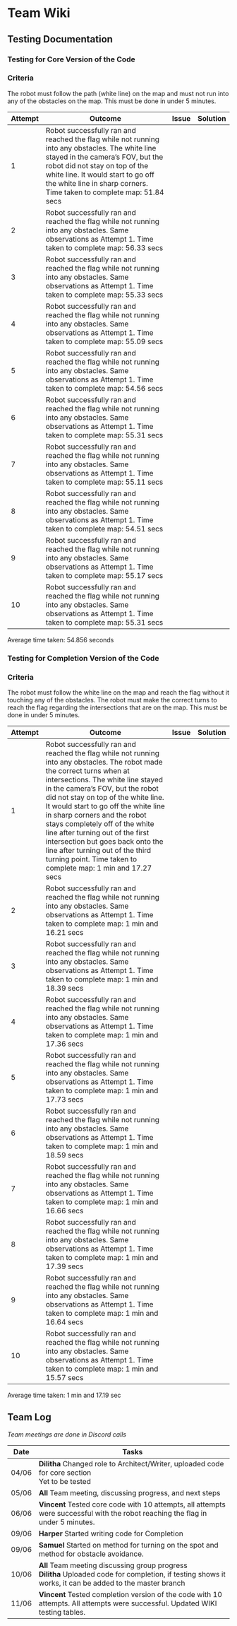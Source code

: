 # Team Wiki
## Testing Documentation
### Testing for Core Version of the Code
### Criteria
The robot must follow the path (white line) on the map and must not run into any of the obstacles on the map. This must be done in under 5 minutes.

|Attempt|Outcome|Issue|Solution|
|---|---|---|---|
|1|Robot successfully ran and reached the flag while not running into any obstacles. The white line stayed in the camera’s FOV, but the robot did not stay on top of the white line. It would start to go off the white line in sharp corners. Time taken to complete map: 51.84 secs|||
|2|Robot successfully ran and reached the flag while not running into any obstacles. Same observations as Attempt 1. Time taken to complete map: 56.33 secs|||
|3|Robot successfully ran and reached the flag while not running into any obstacles. Same observations as Attempt 1. Time taken to complete map: 55.33 secs|||
|4|Robot successfully ran and reached the flag while not running into any obstacles. Same observations as Attempt 1. Time taken to complete map: 55.09 secs|||
|5|Robot successfully ran and reached the flag while not running into any obstacles. Same observations as Attempt 1. Time taken to complete map: 54.56 secs|||
|6|Robot successfully ran and reached the flag while not running into any obstacles. Same observations as Attempt 1. Time taken to complete map: 55.31 secs|||
|7|Robot successfully ran and reached the flag while not running into any obstacles. Same observations as Attempt 1. Time taken to complete map: 55.11 secs|||
|8|Robot successfully ran and reached the flag while not running into any obstacles. Same observations as Attempt 1. Time taken to complete map: 54.51 secs|||
|9|Robot successfully ran and reached the flag while not running into any obstacles. Same observations as Attempt 1. Time taken to complete map: 55.17 secs|||
|10|Robot successfully ran and reached the flag while not running into any obstacles. Same observations as Attempt 1. Time taken to complete map: 55.31 secs|||

Average time taken: 54.856 seconds

### Testing for Completion Version of the Code
### Criteria
The robot must follow the white line on the map and reach the flag without it touching any of the obstacles. The robot must make the correct turns to reach the flag regarding the intersections that are on the map. This must be done in under 5 minutes.

|Attempt|Outcome|Issue|Solution|
|---|---|---|---|
|1|Robot successfully ran and reached the flag while not running into any obstacles. The robot made the correct turns when at intersections. The white line stayed in the camera’s FOV, but the robot did not stay on top of the white line. It would start to go off the white line in sharp corners and the robot stays completely off of the white line after turning out of the first intersection but goes back onto the line after turning out of the third turning point. Time taken to complete map: 1 min and 17.27 secs|||
|2|Robot successfully ran and reached the flag while not running into any obstacles. Same observations as Attempt 1. Time taken to complete map: 1 min and 16.21 secs|||
|3|Robot successfully ran and reached the flag while not running into any obstacles. Same observations as Attempt 1. Time taken to complete map: 1 min and 18.39 secs|||
|4|Robot successfully ran and reached the flag while not running into any obstacles. Same observations as Attempt 1. Time taken to complete map: 1 min and 17.36 secs|||
|5|Robot successfully ran and reached the flag while not running into any obstacles. Same observations as Attempt 1. Time taken to complete map: 1 min and 17.73 secs|||
|6|Robot successfully ran and reached the flag while not running into any obstacles. Same observations as Attempt 1. Time taken to complete map: 1 min and 18.59 secs|||
|7|Robot successfully ran and reached the flag while not running into any obstacles. Same observations as Attempt 1. Time taken to complete map: 1 min and 16.66 secs|||
|8|Robot successfully ran and reached the flag while not running into any obstacles. Same observations as Attempt 1. Time taken to complete map: 1 min and 17.39 secs|||
|9|Robot successfully ran and reached the flag while not running into any obstacles. Same observations as Attempt 1. Time taken to complete map: 1 min and 16.64 secs|||
|10|Robot successfully ran and reached the flag while not running into any obstacles. Same observations as Attempt 1. Time taken to complete map: 1 min and 15.57 secs|||

Average time taken: 1 min and 17.19 sec

## Team Log

*Team meetings are done in Discord calls*

|Date|Tasks|
|---|---|
|04/06|**Dilitha** Changed role to Architect/Writer, uploaded code for core section<br>Yet to be tested|
|05/06|**All** Team meeting, discussing progress, and next steps|
|06/06|**Vincent** Tested core code with 10 attempts, all attempts were successful with the robot reaching the flag in under 5 minutes.|
|09/06|**Harper** Started writing code for Completion
|09/06|**Samuel** Started on method for turning on the spot and method for obstacle avoidance.
|10/06|**All** Team meeting discussing group progress <br> **Dilitha** Uploaded code for completion, if testing shows it works, it can be added to the master branch|
|11/06|**Vincent** Tested completion version of the code with 10 attempts. All attempts were successful. Updated WIKI testing tables.|

